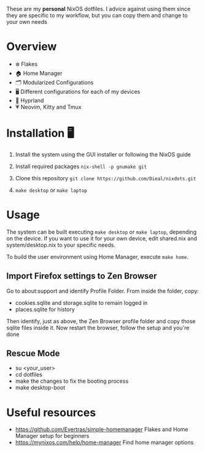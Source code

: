 These are my **personal** NixOS dotfiles. I advice against using them
since they are specific to my workflow, but you can copy them and change to
your own needs

# Overview
- ❄️  Flakes
- 🏠 Home Manager
- 🗂️ Modularized Configurations
- 🖥️ Different configurations for each of my devices
- 🌟 Hyprland
- 💗 Neovim, Kitty and Tmux

# Installation 🖥️
1. Install the system using the GUI installer or following the NixOS guide

2. Install required packages
`nix-shell -p gnumake git`

3. Clone this repository
`git clone https://github.com/Dieal/nixdots.git`

4. `make desktop` or `make laptop`

# Usage
The system can be built executing
`make desktop` or `make laptop`, depending on the device.
If you want to use it for your own device, edit shared.nix
and system/desktop.nix to your specific needs.

To build the user environment using Home Manager, execute
`make home`.

## Import Firefox settings to Zen Browser
Go to about:support and identify Profile Folder. From inside the folder, copy:
- cookies.sqlite and storage.sqlite to remain logged in
- places.sqlite for history

Then identify, just as above, the Zen Browser profile folder and copy
those sqlite files inside it. Now restart the browser, follow the setup
and you're done

## Rescue Mode
- su <your_user>
- cd dotfiles
- make the changes to fix the booting process
- make desktop-boot



# Useful resources
- https://github.com/Evertras/simple-homemanager Flakes and Home Manager setup for beginners
- https://mynixos.com/help/home-manager Find home manager options
